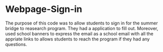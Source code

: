 # Webpage-Sign-in

The purpose of this code was to allow students to sign in for the summer bridge to reasearch program. They had a application to fill out.
Moreover, used school banners to express the email as a school email with all the appriate links to allows students to 
reach the program if they had any questions. 

